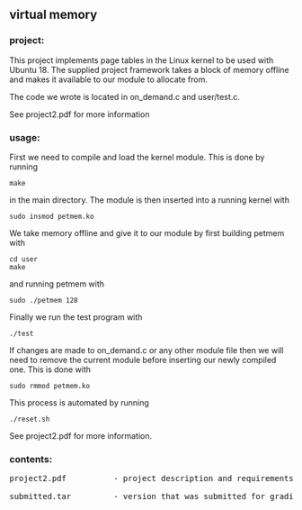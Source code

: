 ## virtual memory

### project:

This project implements page tables in the Linux kernel to be used with Ubuntu 18. The supplied project framework takes a block of memory offline and makes it available to our module to allocate from.

The code we wrote is located in on_demand.c and user/test.c.

See project2.pdf for more information
  
### usage:

First we need to compile and load the kernel module. This is done
by running  
  
	make  
  

in the main directory. The module is then inserted into a
running kernel with  
  
	sudo insmod petmem.ko  
  
We take memory offline and give it to our module by first building petmem with  

	cd user  
	make  
  
and running petmem with  
  
	sudo ./petmem 128  
  
Finally we run the test program with  
  
	./test  
  
If changes are made to on_demand.c or any other module file then we will need to remove the current module before inserting our newly compiled one. This is done with  
  
	sudo rmmod petmem.ko  
  
This process is automated by running  
  
	./reset.sh
  
See project2.pdf for more information.  

### contents:
<pre>
project2.pdf		  - project description and requirements

submitted.tar		  - version that was submitted for grading
</pre>
